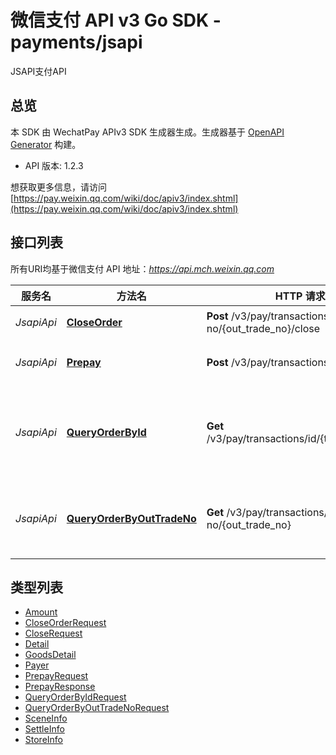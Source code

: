 # 微信支付 API v3 Go SDK - payments/jsapi

JSAPI支付API

## 总览
本 SDK 由 WechatPay APIv3 SDK 生成器生成。生成器基于 [OpenAPI Generator](https://openapi-generator.tech) 构建。

- API 版本: 1.2.3

想获取更多信息，请访问 [https://pay.weixin.qq.com/wiki/doc/apiv3/index.shtml](https://pay.weixin.qq.com/wiki/doc/apiv3/index.shtml)

## 接口列表

所有URI均基于微信支付 API 地址：*https://api.mch.weixin.qq.com*

服务名 | 方法名 | HTTP 请求 | 描述
------------ | ------------- | ------------- | -------------
*JsapiApi* | [**CloseOrder**](JsapiApi.md#closeorder) | **Post** /v3/pay/transactions/out-trade-no/{out_trade_no}/close | 关闭订单
*JsapiApi* | [**Prepay**](JsapiApi.md#prepay) | **Post** /v3/pay/transactions/jsapi | JSAPI支付下单
*JsapiApi* | [**QueryOrderById**](JsapiApi.md#queryorderbyid) | **Get** /v3/pay/transactions/id/{transaction_id} | 微信支付订单号查询订单
*JsapiApi* | [**QueryOrderByOutTradeNo**](JsapiApi.md#queryorderbyouttradeno) | **Get** /v3/pay/transactions/out-trade-no/{out_trade_no} | 商户订单号查询订单


## 类型列表

 - [Amount](Amount.md)
 - [CloseOrderRequest](CloseOrderRequest.md)
 - [CloseRequest](CloseRequest.md)
 - [Detail](Detail.md)
 - [GoodsDetail](GoodsDetail.md)
 - [Payer](Payer.md)
 - [PrepayRequest](PrepayRequest.md)
 - [PrepayResponse](PrepayResponse.md)
 - [QueryOrderByIdRequest](QueryOrderByIdRequest.md)
 - [QueryOrderByOutTradeNoRequest](QueryOrderByOutTradeNoRequest.md)
 - [SceneInfo](SceneInfo.md)
 - [SettleInfo](SettleInfo.md)
 - [StoreInfo](StoreInfo.md)

